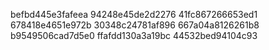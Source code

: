 befbd445e3fafeea
94248e45de2d2276
41fc867266653ed1
678418e4651e972b
30348c24781af896
667a04a8126261b8
b9549506cad7d5e0
ffafdd130a3a19bc
44532bed94104c93
